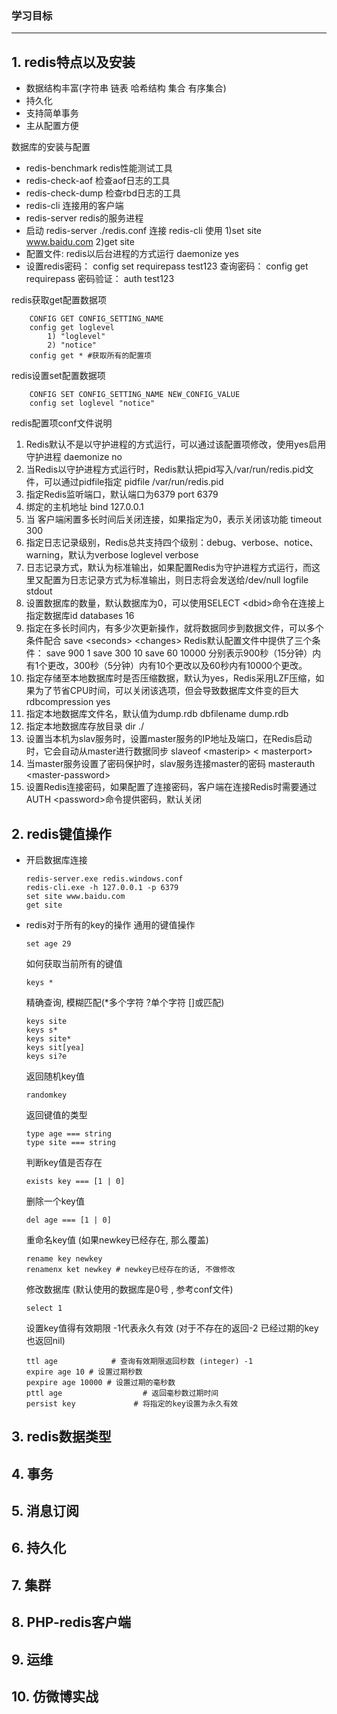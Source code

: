 ### 学习目标
----
## 1. redis特点以及安装
   + 数据结构丰富(字符串 链表 哈希结构 集合 有序集合)
   + 持久化
   + 支持简单事务
   + 主从配置方便
   
   数据库的安装与配置
   + redis-benchmark redis性能测试工具
   + redis-check-aof 检查aof日志的工具
   + redis-check-dump 检查rbd日志的工具
   + redis-cli 连接用的客户端
   + redis-server redis的服务进程
   + 启动 redis-server ./redis.conf  连接 redis-cli  使用 1)set site www.baidu.com 2)get site
   + 配置文件: redis以后台进程的方式运行 daemonize yes 
   + 设置redis密码： config set requirepass test123
	查询密码：  config get requirepass
	密码验证：    auth test123
    
   redis获取get配置数据项
	
        CONFIG GET CONFIG_SETTING_NAME
        config get loglevel
            1) "loglevel"
            2) "notice"
        config get * #获取所有的配置项
    
   redis设置set配置数据项
			
        CONFIG SET CONFIG_SETTING_NAME NEW_CONFIG_VALUE
        config set loglevel "notice"
	
   redis配置项conf文件说明
   1. Redis默认不是以守护进程的方式运行，可以通过该配置项修改，使用yes启用守护进程 daemonize no
   2. 当Redis以守护进程方式运行时，Redis默认把pid写入/var/run/redis.pid文件，可以通过pidfile指定
      pidfile /var/run/redis.pid
   3. 指定Redis监听端口，默认端口为6379
	    port 6379
   4. 绑定的主机地址
    bind 127.0.0.1
   5. 当 客户端闲置多长时间后关闭连接，如果指定为0，表示关闭该功能
    timeout 300
   6. 指定日志记录级别，Redis总共支持四个级别：debug、verbose、notice、warning，默认为verbose
    loglevel verbose
   7. 日志记录方式，默认为标准输出，如果配置Redis为守护进程方式运行，而这里又配置为日志记录方式为标准输出，则日志将会发送给/dev/null
    	logfile stdout
   8. 设置数据库的数量，默认数据库为0，可以使用SELECT &lt;dbid&gt;命令在连接上指定数据库id
     	databases 16
   9. 指定在多长时间内，有多少次更新操作，就将数据同步到数据文件，可以多个条件配合
        save &lt;seconds&gt;   &lt;changes&gt;
    	Redis默认配置文件中提供了三个条件：
		    save 900 1
		    save 300 10
		    save 60 10000
    	分别表示900秒（15分钟）内有1个更改，300秒（5分钟）内有10个更改以及60秒内有10000个更改。
   10. 指定存储至本地数据库时是否压缩数据，默认为yes，Redis采用LZF压缩，如果为了节省CPU时间，可以关闭该选项，但会导致数据库文件变的巨大
		rdbcompression yes
   11. 指定本地数据库文件名，默认值为dump.rdb
       		dbfilename dump.rdb
   12. 指定本地数据库存放目录
       		dir ./
   13. 设置当本机为slav服务时，设置master服务的IP地址及端口，在Redis启动时，它会自动从master进行数据同步
       		slaveof &lt;masterip&gt; &lt;  masterport&gt;
   14. 当master服务设置了密码保护时，slav服务连接master的密码
   				masterauth  &lt;master-password&gt;
   15. 设置Redis连接密码，如果配置了连接密码，客户端在连接Redis时需要通过
   			  AUTH &lt;password&gt;命令提供密码，默认关闭

        
##  2. redis键值操作
  + 开启数据库连接
	
		redis-server.exe redis.windows.conf
		redis-cli.exe -h 127.0.0.1 -p 6379
	    set site www.baidu.com
		get site
	
  + redis对于所有的key的操作
	 通用的键值操作
		
	    set age 29
		   
	 如何获取当前所有的键值
	    
		keys * 
		
	 精确查询, 模糊匹配(*多个字符 ?单个字符 []或匹配)
		
		keys site
		keys s*
		keys site*
		keys sit[yea]
		keys si?e
		
	 返回随机key值
				
		randomkey
		
	 返回键值的类型
		
		type age === string
		type site === string
		
	 判断key值是否存在
				
		exists key === [1 | 0]
		
	 删除一个key值
				
		del age === [1 | 0]
		
	 重命名key值 (如果newkey已经存在, 那么覆盖)
				
		rename key newkey
		renamenx ket newkey # newkey已经存在的话, 不做修改
		
	 修改数据库 (默认使用的数据库是0号 , 参考conf文件)
			
		select 1
		
	 设置key值得有效期限  -1代表永久有效 (对于不存在的返回-2 已经过期的key也返回nil)
				
		ttl age            # 查询有效期限返回秒数 (integer) -1
		expire age 10 # 设置过期秒数
		pexpire age 10000 # 设置过期的毫秒数
		pttl age                  # 返回毫秒数过期时间
		persist key             # 将指定的key设置为永久有效
		
		
		
		
			 
## 3. redis数据类型
## 4. 事务
## 5. 消息订阅
## 6. 持久化
## 7. 集群
## 8. PHP-redis客户端
## 9. 运维
## 10. 仿微博实战
